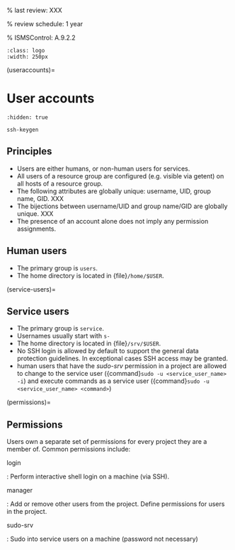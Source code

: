 % last review: XXX

% review schedule: 1 year

% ISMSControl: A.9.2.2


```{image} ../../images/users250.png
:class: logo
:width: 250px
```

(useraccounts)=

# User accounts

```{toctree}
:hidden: true

ssh-keygen
```

## Principles

- Users are either humans, or non-human users for services.
- All users of a resource group are configured (e.g. visible via getent) on all
  hosts of a resource group.
- The following attributes are globally unique: username, UID, group
  name, GID. XXX
- The bijections between username/UID and group name/GID are globally unique. XXX
- The presence of an account alone does not imply any permission assignments.

## Human users

- The primary group is `users`.
- The home directory is located in {file}`/home/$USER`.

(service-users)=

## Service users

- The primary group is `service`.
- Usernames usually start with `s-`
- The home directory is located in {file}`/srv/$USER`.
- No SSH login is allowed by default to support the general data protection guidelines. In exceptional cases SSH access may be granted.
- human users that have the *sudo-srv* permission in a project are
  allowed to change to the service user ({command}`sudo -u <service_user_name>
  -i`) and execute commands as a service user ({command}`sudo -u
  <service_user_name> <command>`)

(permissions)=

## Permissions

Users own a separate set of permissions for every project they are a
member of. Common permissions include:

login

: Perform interactive shell login on a machine (via SSH).

manager

: Add or remove other users from the project. Define permissions for users in the project.

sudo-srv

: Sudo into service users on a machine (password not necessary)
